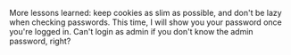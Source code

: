 More lessons learned: keep cookies as slim as possible, and don't be lazy when checking passwords.
This time, I will show you your password once you're logged in.
Can't login as admin if you don't know the admin password, right?
